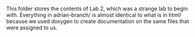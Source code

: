 This folder stores the contents of Lab 2, which was a strange lab to begin with. Everything in adrian-branch/ is almost identical to what is in html/ because we used doxygen to create documentation on the same files that were assigned to us.
